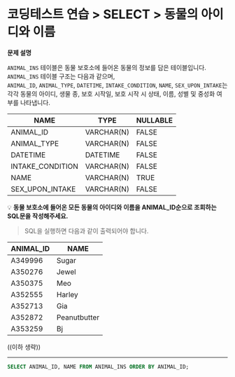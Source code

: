 # 코딩테스트 연습 > SELECT > 동물의 아이디와 이름

**문제 설명**

`ANIMAL_INS` 테이블은 동물 보호소에 들어온 동물의 정보를 담은 테이블입니다.   
`ANIMAL_INS` 테이블 구조는 다음과 같으며,   
`ANIMAL_ID`, `ANIMAL_TYPE`, `DATETIME`, `INTAKE_CONDITION`, `NAME`, `SEX_UPON_INTAKE`는  
각각 동물의 아이디, 생물 종, 보호 시작일, 보호 시작 시 상태, 이름, 성별 및 중성화 여부를 나타냅니다.

NAME	| TYPE | NULLABLE
--- | --- | ---
ANIMAL_ID |	VARCHAR(N) |	FALSE
ANIMAL_TYPE |	VARCHAR(N) |	FALSE
DATETIME |	DATETIME |	FALSE
INTAKE_CONDITION |	VARCHAR(N) |	FALSE
NAME |	VARCHAR(N) |	TRUE
SEX_UPON_INTAKE |	VARCHAR(N) |	FALSE


💡 **동물 보호소에 들어온 모든 동물의 아이디와 이름을 ANIMAL_ID순으로 조회하는 SQL문을 작성해주세요.**

> SQL을 실행하면 다음과 같이 출력되어야 합니다.

ANIMAL_ID | NAME
--- | ---
A349996 |	Sugar
A350276 | Jewel
A350375 |	Meo
A352555 |	Harley
A352713 |	Gia
A352872 |	Peanutbutter
A353259 |	Bj

((이하 생략))

---

```sql
SELECT ANIMAL_ID, NAME FROM ANIMAL_INS ORDER BY ANIMAL_ID;
```
